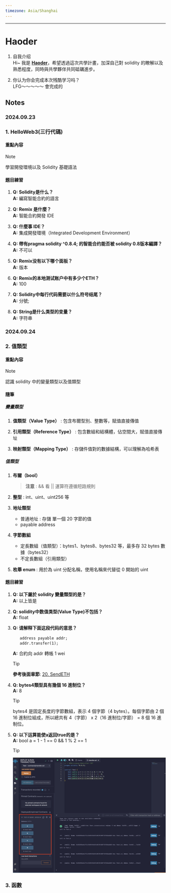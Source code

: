 ```yaml
---
timezone: Asia/Shanghai
---
```


---

# Haoder

1. 自我介绍  
Hi~ 我是 [**Haoder**](<https://github.com/hau823823>)，希望透過這次共學計畫，加深自己對 solidity 的瞭解以及熟悉程度，同時與共學夥伴共同砥礪進步。

2. 你认为你会完成本次残酷学习吗？  
LFG～～～～～ 會完成的

## Notes

<!-- Content_START -->

### 2024.09.23

### 1. HelloWeb3(三行代碼)

#### 重點內容

> [!NOTE]
> 學習開發環境以及 Solidity 基礎語法

#### 題目練習

1. **Q: Solidity是什么？**  
   **A:** 編寫智能合約的語言

2. **Q: Remix 是什麼？**  
   **A:** 智能合約開發 IDE

3. **Q: 什麼事 IDE？**  
   **A:** 集成開發環境（Integrated Development Environment）

4. **Q: 帶有pragma solidity ^0.8.4; 的智能合约能否被 solidity 0.8版本編譯？**  
   **A:** 不可以

5. **Q: Remix没有以下哪个面板？**  
   **A:** 版本

6. **Q: Remix的本地测试账户中有多少个ETH？**  
   **A:** 100

7. **Q: Solidity中每行代码需要以什么符号结尾？**  
   **A:** 分號;

8. **Q: String是什么类型的变量？**  
   **A:** 字符串

### 2024.09.24  

### 2. 值類型

#### 重點內容

> [!NOTE]
> 認識 solidity 中的變量類型以及值類型

#### 隨筆

##### 變量類型

1. **值類型（Value Type）** : 包含布爾型別、整數等，賦值直接傳值

2. **引用類型（Reference Type）** : 包含數組和結構體，佔空間大，賦值直接傳址

3. **映射類型（Mapping Type）** : 存儲件值對的數據結構，可以理解為哈希表

##### 值類型

1. **布爾（bool）**
   > **注意** : && 看 || 運算符遵循短路規則

2. **整型** : int、uint、uint256 等

3. **地址類型**
   * 普通地址 : 存儲 單一個 20 字節的值
   * payable address

4. **字節數組**
   * 定長數組（值類型）：bytes1、bytes8、bytes32 等，最多存 32 bytes 數據（bytes32）
   * 不定長數組（引用類型）

5. **枚舉 enum** : 用於為 uint 分配名稱，使用名稱來代替從 0 開始的 uint

#### 題目練習

1. **Q: 以下屬於 solidity 變量類型的是？**  
   **A:** 以上皆是

2. **Q: solidity中数值类型(Value Type)不包括？**  
   **A:** float

3. **Q: 请解释下面这段代码的意思？**

   ```solidity
      address payable addr;
      addr.transfer(1);
   ```

   **A:** 合約向 addr 轉帳 1 wei
   > [!TIP]
   > **參考後面章節**: [20. SendETH](https://www.wtf.academy/docs/solidity-102/SendETH/)

4. **Q: bytes4類型具有幾個 16 進制位？**  
   **A:** 8
   > [!TIP]
   > bytes4 是固定長度的字節數組，表示 4 個字節（4 bytes）。每個字節由 2 個 16 進制位組成，所以總共有 4（字節） x 2（16 進制位/字節） = 8 個 16 進制位。

5. **Q: 以下运算能使a返回true的是？**  
   **A:** bool a = 1 - 1 == 0 && 1 % 2 == 1
   > [!TIP]
   > ![img1](content/Haoder/img/102/img1.png)

### 3. 函數

<!-- Content_END -->

